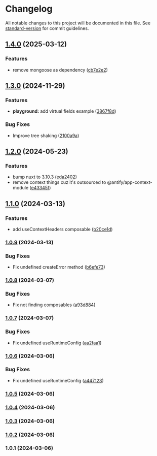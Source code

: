 # Changelog

All notable changes to this project will be documented in this file. See [standard-version](https://github.com/conventional-changelog/standard-version) for commit guidelines.

## [1.4.0](https://github.com/antify/database-module/compare/v1.3.0...v1.4.0) (2025-03-12)


### Features

* remove mongoose as dependency ([cb7e2e2](https://github.com/antify/database-module/commit/cb7e2e2ebb6418b7bf4ecf39da5a263ae0a0fd5f))

## [1.3.0](https://github.com/antify/database-module/compare/v1.2.0...v1.3.0) (2024-11-29)


### Features

* **playground:** add virtual fields example ([3867f8d](https://github.com/antify/database-module/commit/3867f8dc7b33e67ed8717bb187d3c858fd1a80ec))


### Bug Fixes

* Improve tree shaking ([2100a9a](https://github.com/antify/database-module/commit/2100a9a0f556514f63f6e7ed0d8c80f5548aaab3))

## [1.2.0](https://github.com/antify/database-module/compare/v1.1.0...v1.2.0) (2024-05-23)


### Features

* bump nuxt to 3.10.3 ([eda2402](https://github.com/antify/database-module/commit/eda240273c3ac6f7d5c877515c36fec8cc307734))
* remove context things cuz it's outsourced to @antify/app-context-module ([e43345f](https://github.com/antify/database-module/commit/e43345f408979a3a5847a0acc7662575a48c5e90))

## [1.1.0](https://github.com/antify/database-module/compare/v1.0.9...v1.1.0) (2024-03-13)


### Features

* add useContextHeaders composable ([b20ce1d](https://github.com/antify/database-module/commit/b20ce1d2705b47d0be910ff3a28ae1f117cd759d))

### [1.0.9](https://github.com/antify/database-module/compare/v1.0.8...v1.0.9) (2024-03-13)


### Bug Fixes

* Fix undefined createError method ([b6efe73](https://github.com/antify/database-module/commit/b6efe73055e663d3ddd907e8b3d2c8b0f263f6fd))

### [1.0.8](https://github.com/antify/database-module/compare/v1.0.7...v1.0.8) (2024-03-07)


### Bug Fixes

* Fix not finding composables ([a93d884](https://github.com/antify/database-module/commit/a93d88455092784fb1750db732d946a05f6cf424))

### [1.0.7](https://github.com/antify/database-module/compare/v1.0.6...v1.0.7) (2024-03-07)


### Bug Fixes

* Fix undefined useRuntimeConfig ([aa2faa1](https://github.com/antify/database-module/commit/aa2faa1cb204a401bbe605f9e95a916b40db604b))

### [1.0.6](https://github.com/antify/database-module/compare/v1.0.5...v1.0.6) (2024-03-06)


### Bug Fixes

* Fix undefined useRuntimeConfig ([a447123](https://github.com/antify/database-module/commit/a4471233ad81ece3d3417067c2bdd1cd005ea98c))

### [1.0.5](https://github.com/antify/database-module/compare/v1.0.4...v1.0.5) (2024-03-06)

### [1.0.4](https://github.com/antify/database-module/compare/v1.0.3...v1.0.4) (2024-03-06)

### [1.0.3](https://github.com/antify/database-module/compare/v1.0.2...v1.0.3) (2024-03-06)

### [1.0.2](https://github.com/antify/database-module/compare/v1.0.1...v1.0.2) (2024-03-06)

### 1.0.1 (2024-03-06)
